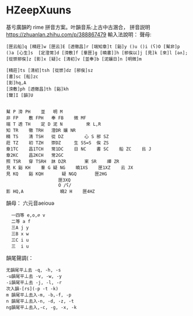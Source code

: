 # HZeepXuuns
基亏廣韻旳 rime 拼音方案。叶韻音系:上古中古溷合，
拼音説明 https://zhuanlan.zhihu.com/p/388867479
輸入法說明：
  聲母:

    [匣云船]q [精莊]w [匣云]E [透徹昌]r [端知章]t [谿]y ()u ()i (ʕ)O [幫非]p 
    ()a [心生]s  [定澄常]d [滂敷]f [羣匣]g [曉書]]h [邪俟以]j [見]k [來]l [əʌ];
    [從崇邪俟]z [影]x [疑]c [淸初]v [並奉]b [泥孃日]n [明微]m

    [精莊]ts [淸初]tsh [從崇]dz [邪俟]sz
    [書]sc [船]zc
    [影]hq,A
    [滂敷]ph [透徹昌]th [谿]kh  
    [聲]I [韻]U


    幫 P	滂 PH	並 	明 M
    非 FP	敷 FPH	奉 FB	微 MF 
    端 T	透 TH	定 D	泥 N			來 L,R
    知 TR	徹 TRH	澄DR	孃 NR	
    精 TS	淸 TSH	從 DZ		心 S	邪 SZ
    莊 TZ	初 TZH	崇DZ		生 SS=S	俟 ZS
    章1TC	昌1TCH	常1DC	日 NC	書 SC	船 ZC	㠯 J
    章2KC	昌2KCH	常2GC
    照 TSR	穿 TSRH	牀 DZR		宷 SR	禪 ZR
    見 K	谿 KH	羣 G	疑 NG	曉1XS	匣1XZ	云 JX
    見 KQ	谿 KQH		疑 NGQ		匣2HG
						匣3XQ
						O /ʕ/
    影 HQ,A				曉2 H	匣4HZ


  韻母：
      六元音aeiouə


      一四等 e,o,∅ v
      二等 a f
      三A j y
      三B x w
      三C i u
      三  i u

韻尾聲調(：

    无韻尾平丄去 -q, -h, -s
    -u韻尾平丄去 -v, -w, -y
    -i韻尾平丄去 -j, -l, -r
    次入韻-[rs](-p -t -k)
    m 韻尾平丄去入-m, -b,-f, -p
    n 韻尾平丄去入-n, -d, -z, -t
    ng韻尾平丄去入,-c, -g, -x, -k
    

